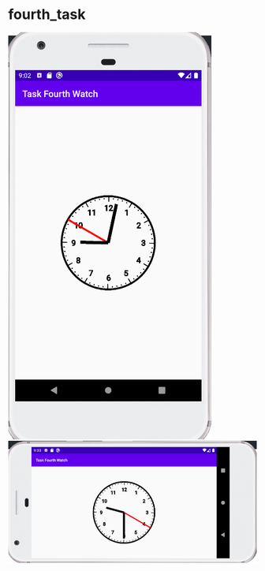 # fourth_task

![Alt text](https://github.com/MariaRiya/fourth_task/blob/master/sc1.png?raw=true "Optional Title")
![Alt text](https://github.com/MariaRiya/fourth_task/blob/master/sc3.png?raw=true "Optional Title")
